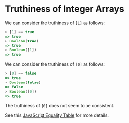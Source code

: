 # Truthiness of Integer Arrays

We can consider the truthiness of `[1]` as follows:

```javascript
> [1] == true
=> true
> Boolean(true)
=> true
> Boolean([1])
=> true
```

We can consider the truthiness of `[0]` as follows:

```javascript
> [0] == false
=> true
> Boolean(false)
=> false
> Boolean([0])
=> true
```

The truthiness of `[0]` does not seem to be consistent.

See this [JavaScript Equality Table](https://dorey.github.io/JavaScript-Equality-Table/)
for more details.
